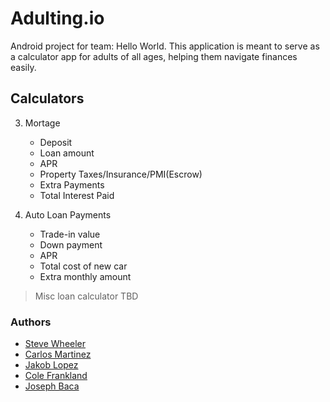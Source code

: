 # Adulting.io
Android project for team: Hello World. This application is meant to serve as a calculator app for adults of all ages, helping them navigate finances easily.

## Calculators
3. Mortage
   - Deposit
   - Loan amount
   - APR
   - Property Taxes/Insurance/PMI(Escrow)
   - Extra Payments
   - Total Interest Paid

4. Auto Loan Payments
   - Trade-in value
   - Down payment
   - APR
   - Total cost of new car
   - Extra monthly amount

> Misc loan calculator
>  TBD


### Authors
- [Steve Wheeler](https://github.com/itswheeler)
- [Carlos Martinez](https://github.com/Cima9642) 
- [Jakob Lopez](https://github.com/JakTheMan)
- [Cole Frankland](https://github.com/Nullctipus) 
- [Joseph Baca](https://github.com/idontknowkarate)
